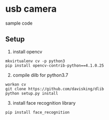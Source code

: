 # usb camera
sample code 

## Setup
1. install opencv
```
mkvirtualenv cv -p python3
pip install opencv-contrib-python==4.1.0.25
```
2. compile dilb for python3.7
```
workon cv
git clone https://github.com/davisking/dlib
python setup.py install
```
3. install face recognition library
```
pip install face_recognition
```
